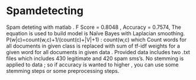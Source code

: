 # Spamdetecting
Spam deteting with matlab .
F Score = 0.8048 ,
Accuracy = 0.7574,
The equation is used to build model is Naïve Bayes with Laplacian smoothing.
P(w|c)=count(w,c)+1/(count(c)+|V|+1) : 
count(w,c) which Count words for all documents in given class is replaced with sum of tf-idf weights for a given word for all documents in given data .
Provided data includes two .txt files which includes 430 legitimate and 420 spam sms’s. 
No stemming is applied to data ; so if accuracy is wanted to higher , you can use some stemming steps or some preprocessing steps.

